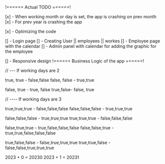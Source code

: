 !====== Actual TODO ======!

<!-- BUGS -->

[x] - When working month or day is set, the app is crashing on prev month
[x] - For prev year is crashing the app
<!-- Code things -->

[x] - Optimizing the code

<!-- Pages -->

[] - Login page
[] - Creating User || employees || workes
[] - Employee page with the calendar
[] - Admin panel with calendar for adding the graphic for the employee

<!-- Design -->

[] - Responsive design
!====== Business Logic of the app ======!

// --- If working days are 2

<!-- This is for curr month -->

true, true - false,false
false, false - true,true

<!-- This is for next month -->

false, true - true, false
true,false- false, true

// ---- If working days are 3

<!-- This is for curr month -->

true,true,true - false,false,false
false,false,false - true,true,true

<!-- This is for next month -->

false,false,false - true,true,true
true,true,true - false,false,false

false,true,true - true,false,false,false
false,false,true - true,true,false,false,false

true,false,false - false,true,true,true
true,true,false - false,false,true,true,true

2023 + 0 = 20230
2023 + 1 = 20231